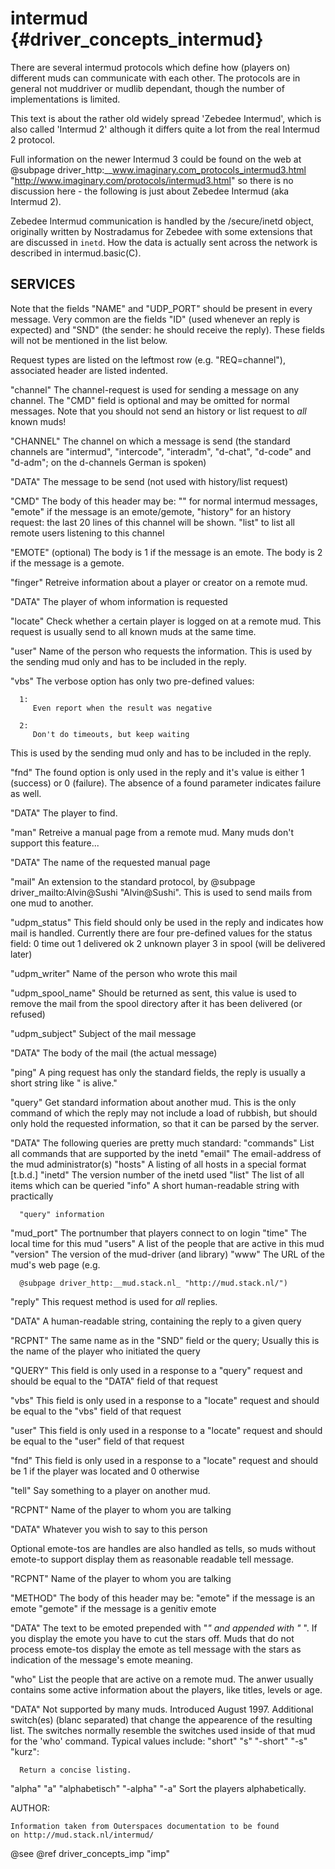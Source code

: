intermud {#driver_concepts_intermud}
====================================
There are several intermud protocols which define how (players on) different muds can communicate with each other. The protocols are in general not muddriver or mudlib dependant, though the number of implementations is limited.

This text is about the rather old widely spread 'Zebedee Intermud', which is also called 'Intermud 2' although it differs quite a lot from the real Intermud 2 protocol.

Full information on the newer Intermud 3 could be found on the web at @subpage driver_http:__www.imaginary.com_protocols_intermud3.html "http://www.imaginary.com/protocols/intermud3.html" so there is no discussion here - the following is just about Zebedee Intermud (aka Intermud 2).

Zebedee Intermud communication is handled by the /secure/inetd object, originally written by Nostradamus for Zebedee with some extensions that are discussed in `inetd`. How the data is actually sent across the network is described in intermud.basic(C).

## SERVICES #

Note that the fields "NAME" and "UDP_PORT" should be present in every message. Very common are the fields "ID" (used whenever an reply is expected) and "SND" (the sender: he should receive the reply). These fields will not be mentioned in the list below.

Request types are listed on the leftmost row (e.g. "REQ=channel"), associated header are listed indented.

"channel"
The channel-request is used for sending a message on any channel. The "CMD" field is optional and may be omitted for normal messages. Note that you should not send an history or list request to _all_ known muds!

"CHANNEL"
   The channel on which a message is send (the standard channels are "intermud", "intercode", "interadm", "d-chat", "d-code" and "d-adm"; on the d-channels German is spoken)
   
"DATA"
   The message to be send (not used with history/list request)
   
"CMD"
   The body of this header may be:
   ""        for normal intermud messages,
   "emote"   if the message is an emote/gemote,
   "history" for an history request: the last 20 lines of this channel will be shown.
   "list"    to list all remote users listening to this channel
   
"EMOTE"     (optional)
   The body is 1 if the message is an emote.
   The body is 2 if the message is a gemote.
   
"finger"
Retreive information about a player or creator on a remote mud.

"DATA"
   The player of whom information is requested
   
"locate"
Check whether a certain player is logged on at a remote mud. This request is usually send to all known muds at the same time.

"user"
   Name of the person who requests the information. This is used by the sending mud only and has to be included in the reply.
   
"vbs"
   The verbose option has only two pre-defined values:
   
      1: 
         Even report when the result was negative
         
      2: 
         Don't do timeouts, but keep waiting
         
   This is used by the sending mud only and has to be included in the reply.
   
   "fnd"
      The found option is only used in the reply and it's value is either 1 (success) or 0 (failure). The absence of a found parameter indicates failure as well.
      
   "DATA"
      The player to find.
      
"man"
Retreive a manual page from a remote mud. Many muds don't support this feature...

"DATA"
   The name of the requested manual page
   
"mail"
An extension to the standard protocol, by @subpage driver_mailto:Alvin@Sushi "Alvin@Sushi". This is used to send mails from one mud to another.

"udpm_status"
   This field should only be used in the reply and indicates how mail is handled. Currently there are four pre-defined values for the status field:
   0 time out
   1 delivered ok
   2 unknown player
   3 in spool (will be delivered later)
   
"udpm_writer"
   Name of the person who wrote this mail
   
"udpm_spool_name"
   Should be returned as sent, this value is used to remove the mail from the spool directory after it has been delivered (or refused)
   
"udpm_subject"
   Subject of the mail message
   
"DATA"
   The body of the mail (the actual message)
   
"ping"
A ping request has only the standard fields, the reply is usually a short string like " is alive."

"query"
Get standard information about another mud. This is the only command of which the reply may not include a load of rubbish, but should only hold the requested information, so that it can be parsed by the server.

"DATA"
   The following queries are pretty much standard:
   "commands" List all commands that are supported by the inetd
   "email"    The email-address of the mud administrator(s)
   "hosts"    A listing of all hosts in a special format [t.b.d.]
   "inetd"    The version number of the inetd used
   "list"     The list of all items which can be queried
   "info"     A short human-readable string with practically
   
      "query" information
      
   "mud_port" The portnumber that players connect to on login
   "time"     The local time for this mud
   "users"    A list of the people that are active in this mud
   "version"  The version of the mud-driver (and library)
   "www"      The URL of the mud's web page (e.g.
   
      @subpage driver_http:__mud.stack.nl_ "http://mud.stack.nl/")
      
"reply"
This request method is used for _all_ replies.

"DATA"
   A human-readable string, containing the reply to a given query
   
"RCPNT"
   The same name as in the "SND" field or the query; Usually this is the name of the player who initiated the query
   
"QUERY"
   This field is only used in a response to a "query" request and should be equal to the "DATA" field of that request
   
"vbs"
   This field is only used in a response to a "locate" request and should be equal to the "vbs" field of that request
   
"user"
   This field is only used in a response to a "locate" request and should be equal to the "user" field of that request
   
"fnd"
   This field is only used in a response to a "locate" request and should be 1 if the player was located and 0 otherwise
   
"tell"
Say something to a player on another mud.

"RCPNT"
   Name of the player to whom you are talking
   
"DATA"
   Whatever you wish to say to this person
   
Optional emote-tos are handles are also handled as tells, so muds without emote-to support display them as reasonable readable tell message.

"RCPNT"
   Name of the player to whom you are talking
   
"METHOD"
   The body of this header may be:
   "emote"   if the message is an emote
   "gemote"  if the message is a genitiv emote
   
"DATA"
   The text to be emoted prepended with "*" and appended with "* ". If you display the emote you have to cut the stars off. Muds that do not process emote-tos display the emote as tell message with the stars as indication of the message's emote meaning.
   
"who"
List the people that are active on a remote mud. The anwer usually contains some active information about the players, like titles, levels or age.

"DATA"
   Not supported by many muds. Introduced August 1997. Additional switch(es) (blanc separated) that change the appearence of the resulting list. The switches normally resemble the switches used inside of that mud for the 'who' command.  Typical values include:
   "short" "s" "-short" "-s" "kurz":
   
      Return a concise listing.
      
   "alpha" "a" "alphabetisch" "-alpha" "-a"
      Sort the players alphabetically.
      
AUTHOR:

~~~{.c}
Information taken from Outerspaces documentation to be found
on http://mud.stack.nl/intermud/

~~~

@see @ref driver_concepts_imp "imp"
